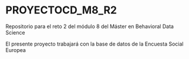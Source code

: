 # PROYECTOCD_M8_R2
Repositorio para el reto 2 del módulo 8 del Máster en Behavioral Data Science

El presente proyecto trabajará con la base de datos de la Encuesta Social Europea 